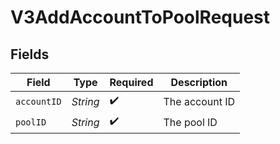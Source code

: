 # V3AddAccountToPoolRequest


## Fields

| Field              | Type               | Required           | Description        |
| ------------------ | ------------------ | ------------------ | ------------------ |
| `accountID`        | *String*           | :heavy_check_mark: | The account ID     |
| `poolID`           | *String*           | :heavy_check_mark: | The pool ID        |